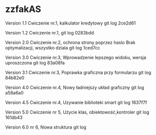 # zzfakAS 

Version 1.1 
Cwiczenie nr.1, 
kalkulator kredytowy 
git log 2ce2d61

Version 1.2
Cwiczenie nr.1,
git log 0283bdd
 
Version 2.0
Cwiczenie nr.2, 
ochrona strony poprzez haslo
Brak optymalizacji, wszystko dziala
git log 1ced7cc

Version 3.0
Cwiczenie nr.3,
Wprowadzenie lepszego widoku, wersja uproszczona
git log 83a08fa

Version 3.1
Cwiczenie nr.3,
Poprawka graficzna przy formularzu
git log 84b82e0

Version 4.0
Cwiczenie nr.4,
Nowy ładniejszy układ graficzny
git log a58a6a0

Version 4.5
Cwiczenie nr.4,
Uzywanie biblioteki smart
git log 1637f7f

Version 5.0
Cwiczenie nr 5,
Użycie klas, obiektowość,kontroler
git log 161db43

Version 6.0 nr 6,
Nowa struktura
git log 